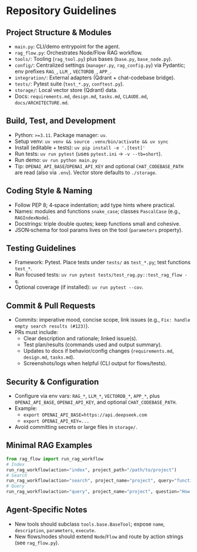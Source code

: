 # Repository Guidelines

## Project Structure & Modules
- `main.py`: CLI/demo entrypoint for the agent.
- `rag_flow.py`: Orchestrates Node/Flow RAG workflow.
- `tools/`: Tooling (`rag_tool.py`) plus bases (`base.py`, `base_node.py`).
- `config/`: Centralized settings (`manager.py`, `rag_config.py`) via Pydantic; env prefixes `RAG_`, `LLM_`, `VECTORDB_`, `APP_`.
- `integration/`: External adapters (Qdrant + chat-codebase bridge).
- `tests/`: Pytest suite (`test_*.py`, `conftest.py`).
- `storage/`: Local vector store (Qdrant) data.
- Docs: `requirements.md`, `design.md`, `tasks.md`, `CLAUDE.md`, `docs/ARCHITECTURE.md`.

## Build, Test, and Development
- Python: `>=3.11`. Package manager: `uv`.
- Setup venv: `uv venv && source .venv/bin/activate && uv sync`
- Install (editable + tests): `uv pip install -e '.[test]'`
- Run tests: `uv run pytest` (uses `pytest.ini` → `-v --tb=short`).
- Run demo: `uv run python main.py`
- Tip: `OPENAI_API_BASE`/`OPENAI_API_KEY` and optional `CHAT_CODEBASE_PATH` are read (also via `.env`). Vector store defaults to `./storage`.

## Coding Style & Naming
- Follow PEP 8; 4‑space indentation; add type hints where practical.
- Names: modules and functions `snake_case`; classes `PascalCase` (e.g., `RAGIndexNode`).
- Docstrings: triple double quotes; keep functions small and cohesive.
- JSON‑schema for tool params lives on the tool (`parameters` property).

## Testing Guidelines
- Framework: Pytest. Place tests under `tests/` as `test_*.py`; test functions `test_*`.
- Run focused tests: `uv run pytest tests/test_rag.py::test_rag_flow -q`.
- Optional coverage (if installed): `uv run pytest --cov`.

## Commit & Pull Requests
- Commits: imperative mood, concise scope, link issues (e.g., `Fix: handle empty search results (#123)`).
- PRs must include:
  - Clear description and rationale; linked issue(s).
  - Test plan/results (commands used and output summary).
  - Updates to docs if behavior/config changes (`requirements.md`, `design.md`, `tasks.md`).
  - Screenshots/logs when helpful (CLI output for flows/tests).

## Security & Configuration
- Configure via env vars: `RAG_*`, `LLM_*`, `VECTORDB_*`, `APP_*`, plus `OPENAI_API_BASE`, `OPENAI_API_KEY`, and optional `CHAT_CODEBASE_PATH`.
- Example:
  - `export OPENAI_API_BASE=https://api.deepseek.com`
  - `export OPENAI_API_KEY=...`
- Avoid committing secrets or large files in `storage/`.

## Minimal RAG Examples
```python
from rag_flow import run_rag_workflow
# Index
run_rag_workflow(action="index", project_path="/path/to/project")
# Search
run_rag_workflow(action="search", project_name="project", query="function definition")
# Query
run_rag_workflow(action="query", project_name="project", question="How does it work?")
```

## Agent-Specific Notes
- New tools should subclass `tools.base.BaseTool`; expose `name`, `description`, `parameters`, `execute`.
- New flows/nodes should extend `Node`/`Flow` and route by action strings (see `rag_flow.py`).
